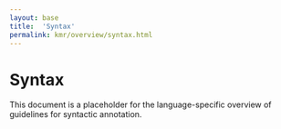 ```yaml
---
layout: base
title:  'Syntax'
permalink: kmr/overview/syntax.html
---
```


# Syntax

This document is a placeholder for the language-specific overview of
guidelines for syntactic annotation.
